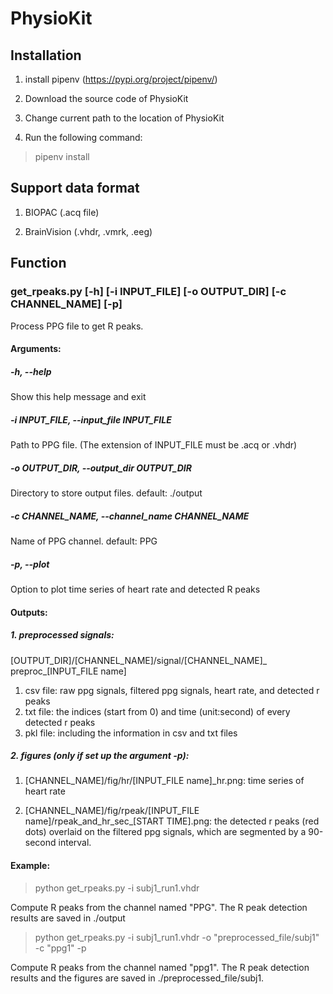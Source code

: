 # PhysioKit

## Installation

1. install pipenv (https://pypi.org/project/pipenv/)

2. Download the source code of PhysioKit 

3. Change current path to the location of PhysioKit 

4. Run the following command: 

> pipenv install

## Support data format

1. BIOPAC (.acq file) 

2. BrainVision (.vhdr, .vmrk, .eeg)

## Function

### get_rpeaks.py [-h] [-i INPUT_FILE] [-o OUTPUT_DIR] [-c CHANNEL_NAME] [-p]

Process PPG file to get R peaks.

#### Arguments:

##### -h, --help
Show this help message and exit
  
##### -i INPUT_FILE, --input_file INPUT_FILE
Path to PPG file. (The extension of INPUT_FILE must be .acq or .vhdr)
                        
##### -o OUTPUT_DIR, --output_dir OUTPUT_DIR
Directory to store output files. default: ./output
                        
##### -c CHANNEL_NAME, --channel_name CHANNEL_NAME
Name of PPG channel. default: PPG
                        
##### -p, --plot
Option to plot time series of heart rate and detected R peaks
  
#### Outputs:

##### 1. preprocessed signals:

[OUTPUT_DIR]/[CHANNEL_NAME]/signal/[CHANNEL_NAME]_ preproc_[INPUT_FILE name]

1. csv file: raw ppg signals, filtered ppg signals, heart rate, and detected r peaks
2. txt file: the indices (start from 0) and time (unit:second) of every detected r peaks
3. pkl file: including the information in csv and txt files


##### 2. figures (only if set up the argument -p):

1. [CHANNEL_NAME]/fig/hr/[INPUT_FILE name]_hr.png: time series of heart rate

2. [CHANNEL_NAME]/fig/rpeak/[INPUT_FILE name]/rpeak_and_hr_sec_[START TIME].png: the detected r peaks (red dots) overlaid on the filtered ppg signals, which are segmented by a 90-second interval. 

#### Example:

> python get_rpeaks.py -i subj1_run1.vhdr  

Compute R peaks from the channel named "PPG". The R peak detection results are saved in ./output

> python get_rpeaks.py -i subj1_run1.vhdr -o "preprocessed_file/subj1" -c "ppg1" -p       

Compute R peaks from the channel named "ppg1". The R peak detection results and the figures are saved in ./preprocessed_file/subj1. 
